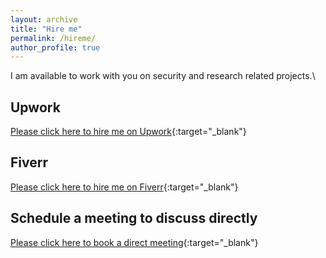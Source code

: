 ```yaml
---
layout: archive
title: "Hire me"
permalink: /hireme/
author_profile: true
---
```

I am available to work with you on security and research related projects.\

Upwork
---
[Please click here to hire me on Upwork](https://www.upwork.com/freelancers/mirshahzad){:target="_blank"}

Fiverr
---
[Please click here to hire me on Fiverr](https://www.fiverr.com/mirshahzad007){:target="_blank"}

Schedule a meeting to discuss directly
---
[Please click here to book a direct meeting](https://calendly.com/mirshahzad/coffeechat){:target="_blank"}